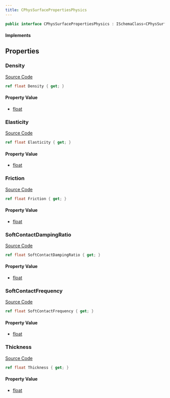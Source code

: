 ```yaml
---
title: CPhysSurfacePropertiesPhysics
---
```


```csharp
public interface CPhysSurfacePropertiesPhysics : ISchemaClass<CPhysSurfacePropertiesPhysics>, ISchemaField, ISchemaClass, INativeHandle
```

#### Implements

## Properties

### Density

[Source Code](https://github.com/swiftly-solution/swiftlys2/blob/beta/managed/src/SwiftlyS2.Generated/Schemas/Interfaces/CPhysSurfacePropertiesPhysics.cs#L20)

```csharp
ref float Density { get; }
```

#### Property Value

- [float](https://learn.microsoft.com/dotnet/api/system.single)

### Elasticity

[Source Code](https://github.com/swiftly-solution/swiftlys2/blob/beta/managed/src/SwiftlyS2.Generated/Schemas/Interfaces/CPhysSurfacePropertiesPhysics.cs#L18)

```csharp
ref float Elasticity { get; }
```

#### Property Value

- [float](https://learn.microsoft.com/dotnet/api/system.single)

### Friction

[Source Code](https://github.com/swiftly-solution/swiftlys2/blob/beta/managed/src/SwiftlyS2.Generated/Schemas/Interfaces/CPhysSurfacePropertiesPhysics.cs#L16)

```csharp
ref float Friction { get; }
```

#### Property Value

- [float](https://learn.microsoft.com/dotnet/api/system.single)

### SoftContactDampingRatio

[Source Code](https://github.com/swiftly-solution/swiftlys2/blob/beta/managed/src/SwiftlyS2.Generated/Schemas/Interfaces/CPhysSurfacePropertiesPhysics.cs#L26)

```csharp
ref float SoftContactDampingRatio { get; }
```

#### Property Value

- [float](https://learn.microsoft.com/dotnet/api/system.single)

### SoftContactFrequency

[Source Code](https://github.com/swiftly-solution/swiftlys2/blob/beta/managed/src/SwiftlyS2.Generated/Schemas/Interfaces/CPhysSurfacePropertiesPhysics.cs#L24)

```csharp
ref float SoftContactFrequency { get; }
```

#### Property Value

- [float](https://learn.microsoft.com/dotnet/api/system.single)

### Thickness

[Source Code](https://github.com/swiftly-solution/swiftlys2/blob/beta/managed/src/SwiftlyS2.Generated/Schemas/Interfaces/CPhysSurfacePropertiesPhysics.cs#L22)

```csharp
ref float Thickness { get; }
```

#### Property Value

- [float](https://learn.microsoft.com/dotnet/api/system.single)

